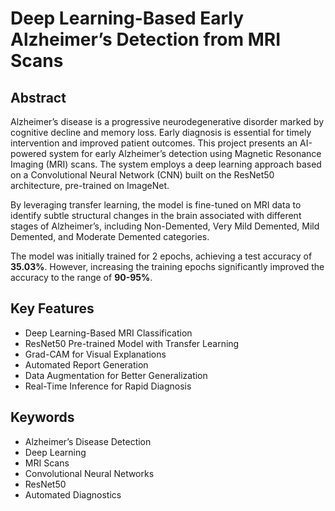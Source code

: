 <!DOCTYPE html>
<html lang="en">
<head>
    <meta charset="UTF-8">
    <meta name="viewport" content="width=device-width, initial-scale=1.0">
    <title>README</title>
</head>
<body>
    <div class="container">
        <h1>Deep Learning-Based Early Alzheimer’s Detection from MRI Scans</h1>
        <h2>Abstract</h2>
        <p>
            Alzheimer’s disease is a progressive neurodegenerative disorder marked by cognitive decline and memory loss. 
            Early diagnosis is essential for timely intervention and improved patient outcomes. This project presents an AI-powered system for early 
            Alzheimer’s detection using Magnetic Resonance Imaging (MRI) scans. The system employs a deep learning approach based on a Convolutional Neural Network (CNN) 
            built on the ResNet50 architecture, pre-trained on ImageNet. 
        </p>
        <p>
            By leveraging transfer learning, the model is fine-tuned on MRI data to identify subtle structural changes in the brain associated with different stages of Alzheimer’s, 
            including Non-Demented, Very Mild Demented, Mild Demented, and Moderate Demented categories. 
        </p>
        <p>
            The model was initially trained for 2 epochs, achieving a test accuracy of <b>35.03%</b>. However, increasing the training epochs significantly improved the accuracy 
            to the range of <b>90-95%</b>. 
        </p>
        <h2>Key Features</h2>
        <ul>
            <li>Deep Learning-Based MRI Classification</li>
            <li>ResNet50 Pre-trained Model with Transfer Learning</li>
            <li>Grad-CAM for Visual Explanations</li>
            <li>Automated Report Generation</li>
            <li>Data Augmentation for Better Generalization</li>
            <li>Real-Time Inference for Rapid Diagnosis</li>
        </ul>
        <h2>Keywords</h2>
        <ul>
            <li>Alzheimer’s Disease Detection</li>
            <li>Deep Learning</li>
            <li>MRI Scans</li>
            <li>Convolutional Neural Networks</li>
            <li>ResNet50</li>
            <li>Automated Diagnostics</li>
        </ul>
    </div>
</body>
</html>
